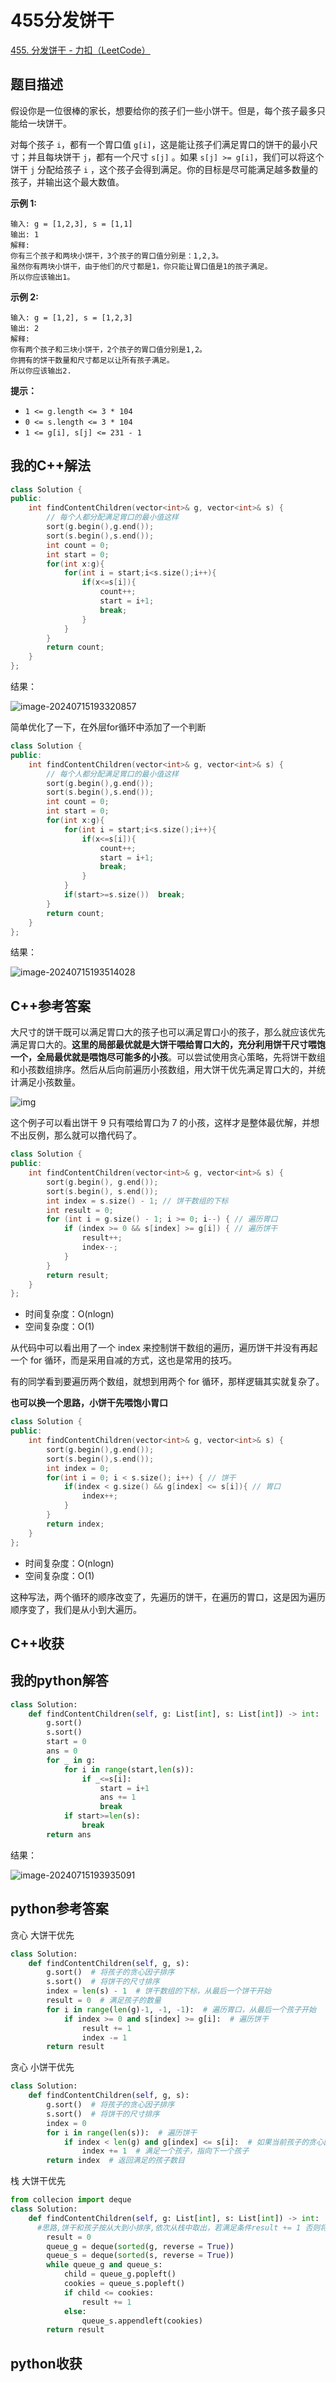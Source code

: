# 455分发饼干

[455. 分发饼干 - 力扣（LeetCode）](https://leetcode.cn/problems/assign-cookies/description/)

## 题目描述

假设你是一位很棒的家长，想要给你的孩子们一些小饼干。但是，每个孩子最多只能给一块饼干。

对每个孩子 `i`，都有一个胃口值 `g[i]`，这是能让孩子们满足胃口的饼干的最小尺寸；并且每块饼干 `j`，都有一个尺寸 `s[j]` 。如果 `s[j] >= g[i]`，我们可以将这个饼干 `j` 分配给孩子 `i` ，这个孩子会得到满足。你的目标是尽可能满足越多数量的孩子，并输出这个最大数值。

 

**示例 1:**

```
输入: g = [1,2,3], s = [1,1]
输出: 1
解释: 
你有三个孩子和两块小饼干，3个孩子的胃口值分别是：1,2,3。
虽然你有两块小饼干，由于他们的尺寸都是1，你只能让胃口值是1的孩子满足。
所以你应该输出1。
```

**示例 2:**

```
输入: g = [1,2], s = [1,2,3]
输出: 2
解释: 
你有两个孩子和三块小饼干，2个孩子的胃口值分别是1,2。
你拥有的饼干数量和尺寸都足以让所有孩子满足。
所以你应该输出2.
```

 

**提示：**

- `1 <= g.length <= 3 * 104`
- `0 <= s.length <= 3 * 104`
- `1 <= g[i], s[j] <= 231 - 1`

## 我的C++解法

```cpp
class Solution {
public:
    int findContentChildren(vector<int>& g, vector<int>& s) {
        // 每个人都分配满足胃口的最小值这样
        sort(g.begin(),g.end());
        sort(s.begin(),s.end());
        int count = 0;
        int start = 0;
        for(int x:g){
            for(int i = start;i<s.size();i++){
                if(x<=s[i]){
                    count++;
                    start = i+1;
                    break;
                }
            }      
        }
        return count;
    }
};
```

结果：

![image-20240715193320857](./assets/image-20240715193320857.png)

简单优化了一下，在外层for循环中添加了一个判断

```cpp
class Solution {
public:
    int findContentChildren(vector<int>& g, vector<int>& s) {
        // 每个人都分配满足胃口的最小值这样
        sort(g.begin(),g.end());
        sort(s.begin(),s.end());
        int count = 0;
        int start = 0;
        for(int x:g){
            for(int i = start;i<s.size();i++){
                if(x<=s[i]){
                    count++;
                    start = i+1;
                    break;
                }
            }
            if(start>=s.size())  break;
        }
        return count;
    }
};
```

结果：

![image-20240715193514028](./assets/image-20240715193514028.png)

## C++参考答案

大尺寸的饼干既可以满足胃口大的孩子也可以满足胃口小的孩子，那么就应该优先满足胃口大的。**这里的局部最优就是大饼干喂给胃口大的，充分利用饼干尺寸喂饱一个，全局最优就是喂饱尽可能多的小孩**。可以尝试使用贪心策略，先将饼干数组和小孩数组排序。然后从后向前遍历小孩数组，用大饼干优先满足胃口大的，并统计满足小孩数量。

![img](./assets/20230405225628.png)

这个例子可以看出饼干 9 只有喂给胃口为 7 的小孩，这样才是整体最优解，并想不出反例，那么就可以撸代码了。

```cpp
class Solution {
public:
    int findContentChildren(vector<int>& g, vector<int>& s) {
        sort(g.begin(), g.end());
        sort(s.begin(), s.end());
        int index = s.size() - 1; // 饼干数组的下标
        int result = 0;
        for (int i = g.size() - 1; i >= 0; i--) { // 遍历胃口
            if (index >= 0 && s[index] >= g[i]) { // 遍历饼干
                result++;
                index--;
            }
        }
        return result;
    }
};
```

- 时间复杂度：O(nlogn)
- 空间复杂度：O(1)

从代码中可以看出用了一个 index 来控制饼干数组的遍历，遍历饼干并没有再起一个 for 循环，而是采用自减的方式，这也是常用的技巧。

有的同学看到要遍历两个数组，就想到用两个 for 循环，那样逻辑其实就复杂了。

**也可以换一个思路，小饼干先喂饱小胃口**

```cpp
class Solution {
public:
    int findContentChildren(vector<int>& g, vector<int>& s) {
        sort(g.begin(),g.end());
        sort(s.begin(),s.end());
        int index = 0;
        for(int i = 0; i < s.size(); i++) { // 饼干
            if(index < g.size() && g[index] <= s[i]){ // 胃口
                index++;
            }
        }
        return index;
    }
};
```

- 时间复杂度：O(nlogn)
- 空间复杂度：O(1)

这种写法，两个循环的顺序改变了，先遍历的饼干，在遍历的胃口，这是因为遍历顺序变了，我们是从小到大遍历。

## C++收获



## 我的python解答

```python
class Solution:
    def findContentChildren(self, g: List[int], s: List[int]) -> int:
        g.sort()
        s.sort()
        start = 0
        ans = 0
        for _ in g:
            for i in range(start,len(s)):
                if _<=s[i]:
                    start = i+1
                    ans += 1
                    break
            if start>=len(s):
                break
        return ans
```

结果：

![image-20240715193935091](./assets/image-20240715193935091.png)

## python参考答案

贪心 大饼干优先

```python
class Solution:
    def findContentChildren(self, g, s):
        g.sort()  # 将孩子的贪心因子排序
        s.sort()  # 将饼干的尺寸排序
        index = len(s) - 1  # 饼干数组的下标，从最后一个饼干开始
        result = 0  # 满足孩子的数量
        for i in range(len(g)-1, -1, -1):  # 遍历胃口，从最后一个孩子开始
            if index >= 0 and s[index] >= g[i]:  # 遍历饼干
                result += 1
                index -= 1
        return result
```

贪心 小饼干优先

```python
class Solution:
    def findContentChildren(self, g, s):
        g.sort()  # 将孩子的贪心因子排序
        s.sort()  # 将饼干的尺寸排序
        index = 0
        for i in range(len(s)):  # 遍历饼干
            if index < len(g) and g[index] <= s[i]:  # 如果当前孩子的贪心因子小于等于当前饼干尺寸
                index += 1  # 满足一个孩子，指向下一个孩子
        return index  # 返回满足的孩子数目
```

栈 大饼干优先

```python
from collecion import deque
class Solution:
    def findContentChildren(self, g: List[int], s: List[int]) -> int:
      #思路,饼干和孩子按从大到小排序,依次从栈中取出，若满足条件result += 1 否则将饼干栈顶元素重新返回 
        result = 0
        queue_g = deque(sorted(g, reverse = True))
        queue_s = deque(sorted(s, reverse = True))
        while queue_g and queue_s:
            child = queue_g.popleft()
            cookies = queue_s.popleft()
            if child <= cookies:
                result += 1
            else:
                queue_s.appendleft(cookies)
        return result
```

## python收获